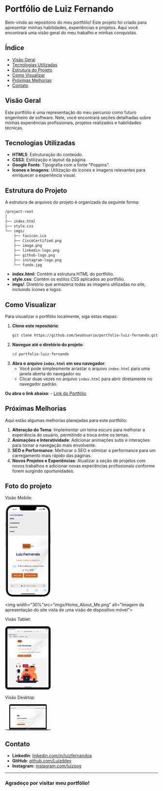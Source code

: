 # Portfólio de Luiz Fernando

Bem-vindo ao repositório do meu portfólio! Este projeto foi criado para apresentar minhas habilidades, experiências e projetos. Aqui você encontrará uma visão geral do meu trabalho e minhas conquistas.

## Índice

- [Visão Geral](#visão-geral)
- [Tecnologias Utilizadas](#tecnologias-utilizadas)
- [Estrutura do Projeto](#estrutura-do-projeto)
- [Como Visualizar](#como-visualizar)
- [Próximas Melhorias](#próximas-melhorias)
- [Contato](#contato)

## Visão Geral

Este portfólio é uma representação do meu percurso como futuro engenheiro de software. Nele, você encontrará seções detalhadas sobre minhas experiências profissionais, projetos realizados e habilidades técnicas.

## Tecnologias Utilizadas

- **HTML5**: Estruturação do conteúdo.
- **CSS3**: Estilização e layout da página.
- **Google Fonts**: Tipografia com a fonte "Poppins".
- **Ícones e Imagens**: Utilização de ícones e imagens relevantes para enriquecer a experiência visual.

## Estrutura do Projeto

A estrutura de arquivos do projeto é organizada da seguinte forma:

```
/project-root
│
├── index.html
├── style.css
└── imgs/
    ├── favicon.ico
    ├── CiscoCertified.png
    ├── image.png
    ├── linkedin-logo.png
    ├── github-logo.png
    ├── instagram-logo.png
    └── fundo.jpg
```

- **index.html**: Contém a estrutura HTML do portfólio.
- **style.css**: Contém os estilos CSS aplicados ao portfólio.
- **imgs/**: Diretório que armazena todas as imagens utilizadas no site, incluindo ícones e logos.

## Como Visualizar

Para visualizar o portfólio localmente, siga estas etapas:

1. **Clone este repositório**:
    ```sh
    git clone https://github.com/SeuUsuario/portfolio-luiz-fernando.git
    ```
2. **Navegue até o diretório do projeto**:
    ```sh
    cd portfolio-luiz-fernando
    ```
3. **Abra o arquivo `index.html` em seu navegador**:
    - Você pode simplesmente arrastar o arquivo `index.html` para uma janela aberta do navegador ou
    - Clicar duas vezes no arquivo `index.html` para abrir diretamente no navegador padrão.
  
 **Ou abra o link abaixo**:
    - <a href="https://luizddev.github.io/portfolioluizddev/">Link do Portfólio</a>

## Próximas Melhorias

Aqui estão algumas melhorias planejadas para este portfólio:

1. **Alteração do Tema**: Implementar um tema escuro para melhorar a experiência do usuário, permitindo a troca entre os temas.
2. **Animações e Interatividade**: Adicionar animações sutis e interações para tornar a navegação mais envolvente.
3. **SEO e Performance**: Melhorar o SEO e otimizar a performance para um carregamento mais rápido das páginas.
4. **Novos Projetos e Experiências**: Atualizar a seção de projetos com novos trabalhos e adicionar novas experiências profissionais conforme forem surgindo oportunidades.

## Foto do projeto

Visão Mobile:

 <img width="30%" src="imgs/Home_Mobile.png"  alt="Imagem da apresentação do site vista de uma visão de dispositivo móvel">

 <img width="30%"src="imgs/Home_About_Me.png" alt="Imagem da apresentação do site vista de uma visão de dispositivo móvel">

 Visão Tablet:

 <img width="30%" src="imgs/Home_Tablet.png" alt="Imagem da apresentação do site vista de uma visão de dispositivo móvel">

  Visão Desktop:

 <img width="30%" src="imgs/Home_Desktop.png" alt="Imagem da apresentação do site vista de uma visão de dispositivo desktop">

## Contato

- **LinkedIn**: [linkedin.com/in/luizfernandoa](https://www.linkedin.com/in/luizfernandoa/)
- **GitHub**: [github.com/Luizddev](https://github.com/Luizddev)
- **Instagram**: [instagram.com/luizsog](https://www.instagram.com/luizsog/)

---

### Agradeço por visitar meu portfólio!
